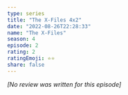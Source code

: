 ```yaml
---
type: series
title: "The X-Files 4x2"
date: "2022-08-26T22:28:33"
name: "The X-Files"
season: 4
episode: 2
rating: 2
ratingEmoji: ⭐️⭐️
share: false
---
```


_[No review was written for this episode]_
